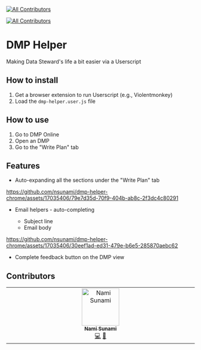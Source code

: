 [![All Contributors](https://img.shields.io/github/all-contributors/nsunami/dmp-helper?color=ee8449&style=flat-square)](#contributors)
<!-- ALL-CONTRIBUTORS-BADGE:START - Do not remove or modify this section -->
[![All Contributors](https://img.shields.io/badge/all_contributors-1-orange.svg?style=flat-square)](#contributors-)
<!-- ALL-CONTRIBUTORS-BADGE:END -->

# DMP Helper

Making Data Steward's life a bit easier via a Userscript

## How to install

1. Get a browser extension to run Userscript (e.g., Violentmonkey)
2. Load the `dmp-helper.user.js` file

## How to use

1. Go to DMP Online
2. Open an DMP
3. Go to the "Write Plan" tab

## Features

- Auto-expanding all the sections under the "Write Plan" tab

https://github.com/nsunami/dmp-helper-chrome/assets/17035406/79e7d35d-70f9-404b-ab8c-2f3dc4c80291

- Email helpers - auto-completing

  - Subject line
  - Email body

https://github.com/nsunami/dmp-helper-chrome/assets/17035406/30eef1ad-ed31-479e-b6e5-285870aebc62

- Complete feedback button on the DMP view

## Contributors

<!-- ALL-CONTRIBUTORS-LIST:START - Do not remove or modify this section -->
<!-- prettier-ignore-start -->
<!-- markdownlint-disable -->
<table>
  <tbody>
    <tr>
      <td align="center" valign="top" width="14.28%"><a href="http://naoyukisunami.com"><img src="https://avatars.githubusercontent.com/u/17035406?v=4?s=100" width="100px;" alt="Nami Sunami"/><br /><sub><b>Nami Sunami</b></sub></a><br /><a href="https://github.com/nsunami/dmp-helper/commits?author=nsunami" title="Code">💻</a> <a href="#maintenance-nsunami" title="Maintenance">🚧</a></td>
    </tr>
  </tbody>
</table>

<!-- markdownlint-restore -->
<!-- prettier-ignore-end -->

<!-- ALL-CONTRIBUTORS-LIST:END -->
<!-- prettier-ignore-start -->
<!-- markdownlint-disable -->

<!-- markdownlint-restore -->
<!-- prettier-ignore-end -->

<!-- ALL-CONTRIBUTORS-LIST:END -->
